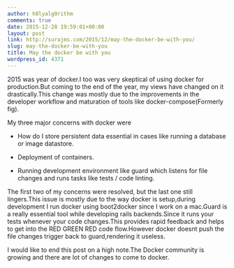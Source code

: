 ```yaml
---
author: h0lyalg0rithm
comments: true
date: 2015-12-28 19:59:01+00:00
layout: post
link: http://surajms.com/2015/12/may-the-docker-be-with-you/
slug: may-the-docker-be-with-you
title: May the docker be with you
wordpress_id: 4371
---
```


2015 was year of docker.I too was very skeptical of using docker for production.But coming to the end of the year, my views have changed on it drastically.This change was mostly due to the improvements in the developer workflow and maturation of tools like docker-compose(Formerly fig).

My three major concerns with docker were



	
  * How do I store persistent data essential in cases like running a database or image datastore.

	
  * Deployment of containers.

	
  * Running development environment like guard which listens for file changes and runs tasks like tests / code linting.


The first two of my concerns were resolved, but the last one still lingers.This issue is mostly due to the way docker is setup,during development I run docker using boot2docker since I work on a mac.Guard is a really essential tool while developing rails backends.Since it runs your tests whenever your code changes.This provides rapid feedback and helps to get into the RED GREEN RED code flow.However docker doesnt push the file changes trigger back to guard,rendering it useless.

I would like to end this post on a high note.The Docker community is growing and there are lot of changes to come to docker.
